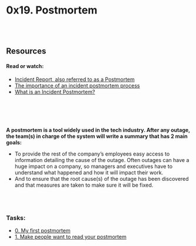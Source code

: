 <h1>0x19. Postmortem</h1>

<br>
<br>
<h2>Resources</h2>
<h4>Read or watch:</h4>
<ul>
  <li><a href="https://intranet.alxswe.com/rltoken/vkEjk-M6yBWW-wyB-7-I9Q">Incident Report, also referred to as a Postmortem</a></li>
  <li><a href="https://intranet.alxswe.com/rltoken/QwvgCYt2zjKRT7qMRe7I8A">The importance of an incident postmortem process</a></li>
  <li><a href="https://intranet.alxswe.com/rltoken/kBjhT2PIr4X-U8FLI97--Q">What is an Incident Postmortem?</a></li>
</ul>
<br>
<br>
<h1></h1>
<p><b>A postmortem is a tool widely used in the tech industry. After any outage, the team(s) in charge of the system will write a summary that has 2 main goals:</b></p><ul>
<li>To provide the rest of the company’s employees easy access to information detailing the cause of the outage. Often outages can have a huge impact on a company, so managers and executives have to understand what happened and how it will impact their work.</li>
<li>And to ensure that the root cause(s) of the outage has been discovered and that measures are taken to make sure it will be fixed.</li>
</ul>

<br>
<br>
<h3>Tasks:</h3>
<ul>
  <li><a href="https://docs.google.com/document/d/1rbq7p2f8cKJe18zZlx3otX74Wm6wIFA_MzE5NNO5S3A/edit?usp=drivesdk">0. My first postmortem</a></li>
  <li><a href="https://docs.google.com/document/d/1H6SeIY9tnqhb9B5QWHiY4Z0bi8dpii8_rEd8wJyKkTw/edit?usp=drivesdk">1. Make people want to read your postmortem</a></li>
</ul>

